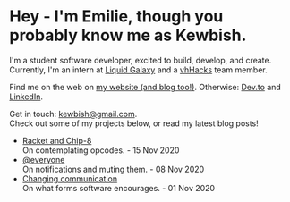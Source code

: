 # Hey - I'm Emilie, though you probably know me as Kewbish. 
I'm a student software developer, excited to build, develop, and create. Currently, I'm an intern at [Liquid Galaxy](https://liquidgalaxy.eu) and a [vhHacks](https://vhhacks.ca) team member.

Find me on the web on [my website (and blog too!)](https://kewbish.github.io/). Otherwise: [Dev.to](https://dev.to/kewbish) and [LinkedIn](https://www.linkedin.com/in/kewbish/).

Get in touch: [kewbish@gmail.com](mailto:kewbish@gmail.com).  
Check out some of my projects below, or read my latest blog posts!

<!--bp-->
- [Racket and Chip-8](https://kewbi.sh/blog/posts/201115/)  
On contemplating opcodes. - 15 Nov 2020
- [@everyone](https://kewbi.sh/blog/posts/201108/)  
On notifications and muting them. - 08 Nov 2020
- [Changing communication](https://kewbi.sh/blog/posts/201101/)  
On what forms software encourages. - 01 Nov 2020
